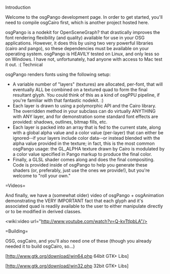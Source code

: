 Introduction

Welcome to the osgPango development page. In order to get started, you'll need to compile osgCairo first, which is another project hosted here.

osgPango is a nodekit for OpenSceneGraph? that drastically improves the font rendering flexibility (and quality) available for use in your OSG applications. However, it does this by using two very powerful libraries (cairo and pango), so these dependencies must be available on your operating system. osgPango is HEAVILY tested on Linux, and only less so on Windows. I have not, unfortunately, had anyone with access to Mac test it out. :(
Technical

osgPango renders fonts using the following setup:

- A variable number of "layers" (textures) are allocated, per-font, that will eventually ALL be combined on a textured quad to form the final resultant glyph. You could think of this as a kind of osgPPU pipeline, if you're familiar with that fantastic nodekit. :)
- Each layer is drawn to using a polymorphic API and the Cairo library. The overridden method in your subclass can do virtually ANYTHING with ANY layer, and for demonstration some standard font effects are provided: shadows, outlines, bitmap fills, etc.
- Each layer is packed into an array that is fed to the current state, along with a global alpha value and a color value (per-layer) that can either be ignored--if your layers include color data--or instead blended with the alpha value provided in the texture; in fact, this is the most common osgPango usage: the GL_ALPHA texture drawn by Cairo is modulated by a color value specified in Pango markup to produce the final color.
- Finally, a GLSL shader comes along and does the final compositing. Code is provided inside of osgPango to help you generate these shaders (or, preferably, just use the ones we provide!), but you're welcome to "roll your own." 

=Videos=

And finally, we have a (somewhat older) video of osgPango + osgAnimation demonstrating the VERY IMPORTANT fact that each glyph and it's associated quad is readily available to the user to either manipulate directly or to be modified in derived classes.

<wiki:video url="http://www.youtube.com/watch?v=Q-kvTtlpbLA"/>

=Building=

OSG, osgCairo, and you'll also need one of these (though you already needed it to build osgCairo, so...)

[http://www.gtk.org/download/win64.php 64bit GTK+ Libs]

[http://www.gtk.org/download/win32.php 32bit GTK+ Libs]
